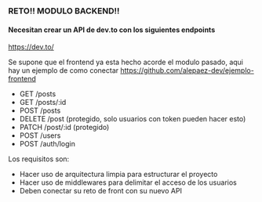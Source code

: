 
### RETO!! MODULO BACKEND!!

#### Necesitan crear un API de dev.to con los siguientes endpoints
https://dev.to/

Se supone que el frontend ya esta hecho acorde el modulo pasado, aqui hay un ejemplo de como conectar https://github.com/alepaez-dev/ejemplo-frontend

- GET /posts
- GET /posts/:id
- POST /posts
- DELETE /post (protegido, solo usuarios con token pueden hacer esto)
- PATCH /post/:id (protegido)
- POST /users
- POST /auth/login

Los requisitos son:
- Hacer uso de arquitectura limpia para estructurar el proyecto
- Hacer uso de middlewares para delimitar el acceso de los usuarios
- Deben conectar su reto de front con su nuevo API
